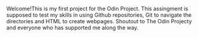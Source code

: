 Welcome!This is my first project for the Odin Project. This assingment is supposed to test my skills in using Github repositories, Git to navigate the directories and HTML to create webpages. Shoutout to The Odin Projecty and everyone who has supported me along the way.